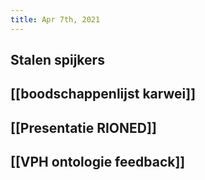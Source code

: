 ```yaml
---
title: Apr 7th, 2021
---
```


## Stalen spijkers
## [[boodschappenlijst karwei]]
## [[Presentatie RIONED]]
## [[VPH ontologie feedback]]
##
